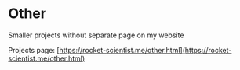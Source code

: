 # Other

Smaller projects without separate page on my website

Projects page: [https://rocket-scientist.me/other.html](https://rocket-scientist.me/other.html)
